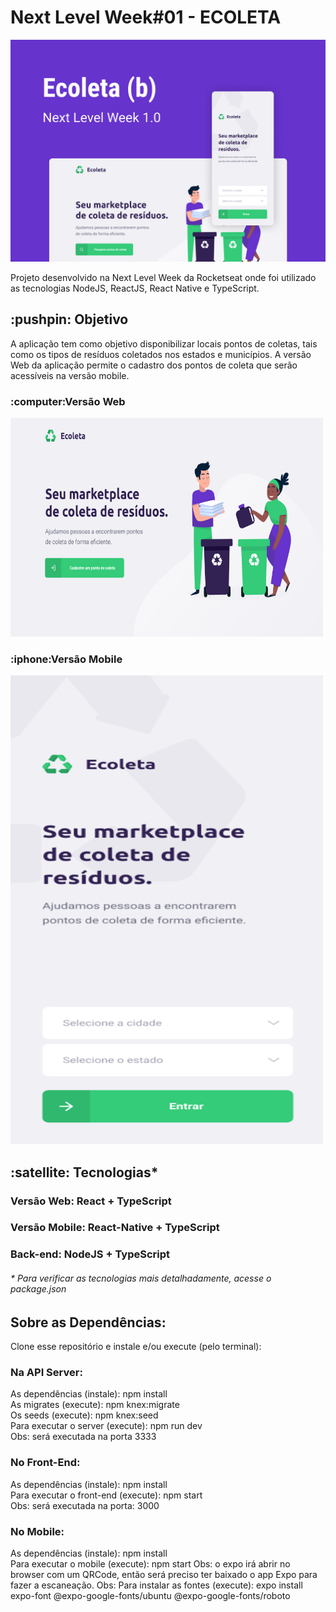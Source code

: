 # Next Level Week#01 - ECOLETA

![Ecoleta](https://github.com/Matheusf159/nlw-01/blob/master/.github/ecoleta.png)

Projeto desenvolvido na Next Level Week da Rocketseat onde foi utilizado as tecnologias NodeJS, ReactJS, React Native e TypeScript.

<h2><strong>:pushpin: Objetivo</strong></h2>

A aplicação tem como objetivo disponibilizar locais pontos de coletas, tais como os tipos de resíduos coletados nos estados e municípios. A versão Web da aplicação permite o cadastro dos pontos de coleta que serão acessíveis na versão mobile.

<h3>:computer:Versão Web</h3>
<img src="/.github/web.png" width="500" height="350"/> 

<h3>:iphone:Versão Mobile</h3>
<img src="/.github/mobile.png" width="500" height="750"/> 


<h2><strong>:satellite: Tecnologias*</strong></h2>
<h3>Versão Web: React + TypeScript</h3>

<h3>Versão Mobile: React-Native + TypeScript</h3>

<h3>Back-end: NodeJS + TypeScript</h3>


<h6>* Para verificar as tecnologias mais detalhadamente, acesse o package.json</h6>


<h2>Sobre as Dependências:</h2>
Clone esse repositório e instale e/ou execute (pelo terminal):

<h3> Na API Server: </h3>

As dependências (instale): npm install <br>
As migrates (execute): npm knex:migrate <br>
Os seeds (execute): npm knex:seed <br>
Para executar o server (execute): npm run dev <br>
Obs: será executada na porta 3333


<h3> No Front-End: </h3>
As dependências (instale): npm install <br>
Para executar o front-end (execute):  npm start <br>
Obs: será executada na porta: 3000


<h3> No Mobile: </h3>
As dependências (instale): npm install <br>
Para executar o mobile (execute):  npm start
Obs: o expo irá abrir no browser com um QRCode, então será preciso ter baixado o app Expo para fazer a escaneação.
Obs: Para instalar as fontes (execute): expo install expo-font @expo-google-fonts/ubuntu @expo-google-fonts/roboto
